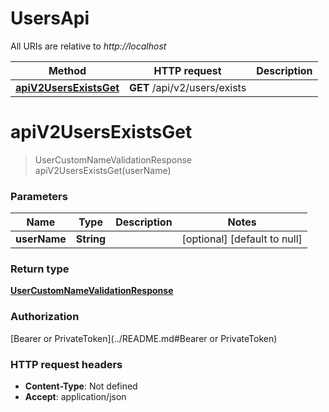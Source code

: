 # UsersApi

All URIs are relative to *http://localhost*

| Method | HTTP request | Description |
|------------- | ------------- | -------------|
| [**apiV2UsersExistsGet**](UsersApi.md#apiV2UsersExistsGet) | **GET** /api/v2/users/exists |  |


<a name="apiV2UsersExistsGet"></a>
# **apiV2UsersExistsGet**
> UserCustomNameValidationResponse apiV2UsersExistsGet(userName)



### Parameters

|Name | Type | Description  | Notes |
|------------- | ------------- | ------------- | -------------|
| **userName** | **String**|  | [optional] [default to null] |

### Return type

[**UserCustomNameValidationResponse**](../Models/UserCustomNameValidationResponse.md)

### Authorization

[Bearer or PrivateToken](../README.md#Bearer or PrivateToken)

### HTTP request headers

- **Content-Type**: Not defined
- **Accept**: application/json

